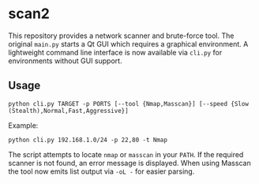 # scan2

This repository provides a network scanner and brute-force tool. The original `main.py` starts a Qt GUI which requires a graphical environment. A lightweight command line interface is now available via `cli.py` for environments without GUI support.

## Usage

```
python cli.py TARGET -p PORTS [--tool {Nmap,Masscan}] [--speed {Slow (Stealth),Normal,Fast,Aggressive}]
```

Example:

```
python cli.py 192.168.1.0/24 -p 22,80 -t Nmap
```

The script attempts to locate `nmap` or `masscan` in your `PATH`. If the required scanner is not found, an error message is displayed.
When using Masscan the tool now emits list output via `-oL -` for easier parsing.
